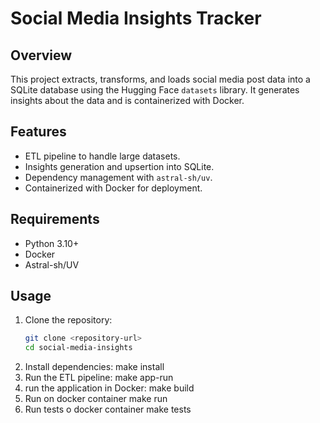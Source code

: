 # Social Media Insights Tracker

## Overview
This project extracts, transforms, and loads social media post data into a SQLite database using the Hugging Face `datasets` library. It generates insights about the data and is containerized with Docker.

## Features
- ETL pipeline to handle large datasets.
- Insights generation and upsertion into SQLite.
- Dependency management with `astral-sh/uv`.
- Containerized with Docker for deployment.

## Requirements
- Python 3.10+
- Docker
- Astral-sh/UV

## Usage

1. Clone the repository:
   ```bash
   git clone <repository-url>
   cd social-media-insights
2. Install dependencies:
   make install
3. Run the ETL pipeline:
   make app-run
4. run the application in Docker:
   make build
5. Run on docker container
   make run
6. Run tests o docker container
   make tests